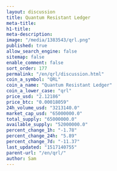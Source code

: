 ```yaml
---
layout: discussion
title: Quantum Resistant Ledger
meta-title: 
h1-title: 
meta-description: 
image: "/media/1383543/qrl.png"
published: true
allow_search_engine: false
sitemap: false
enable_comment: false
sort_order: 177
permalink: "/en/qrl/discussion.html"
coin_a_symbol: "QRL"
coin_a_name: "Quantum Resistant Ledger"
coin_a_lower_case: "qrl"
price_usd: "2.12186"
price_btc: "0.00018059"
24h_volume_usd: "3213140.0"
market_cap_usd: "65000000.0"
total_supply: "65000000.0"
available_supply: "52000000.0"
percent_change_1h: "-1.78"
percent_change_24h: "5.89"
percent_change_7d: "-11.37"
last_updated: "1517140755"
parent-url: "/en/qrl/"
author: Sam
---
```


